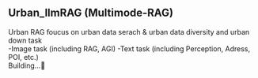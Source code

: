 ## Urban_llmRAG (Multimode-RAG)
Urban RAG foucus on urban data serach & urban data diversity and urban down task  
-Image task (including RAG, AGI)
-Text task (including Perception, Adress, POI, etc.)  
Building...🤗
